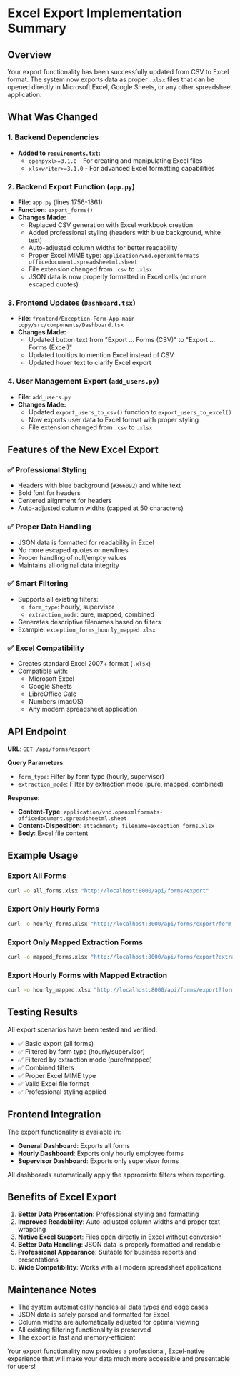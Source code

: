 # Excel Export Implementation Summary

## Overview
Your export functionality has been successfully updated from CSV to Excel format. The system now exports data as proper `.xlsx` files that can be opened directly in Microsoft Excel, Google Sheets, or any other spreadsheet application.

## What Was Changed

### 1. Backend Dependencies
- **Added to `requirements.txt`:**
  - `openpyxl>=3.1.0` - For creating and manipulating Excel files
  - `xlsxwriter>=3.1.0` - For advanced Excel formatting capabilities

### 2. Backend Export Function (`app.py`)
- **File**: `app.py` (lines 1756-1861)
- **Function**: `export_forms()`
- **Changes Made:**
  - Replaced CSV generation with Excel workbook creation
  - Added professional styling (headers with blue background, white text)
  - Auto-adjusted column widths for better readability
  - Proper Excel MIME type: `application/vnd.openxmlformats-officedocument.spreadsheetml.sheet`
  - File extension changed from `.csv` to `.xlsx`
  - JSON data is now properly formatted in Excel cells (no more escaped quotes)

### 3. Frontend Updates (`Dashboard.tsx`)
- **File**: `frontend/Exception-Form-App-main copy/src/components/Dashboard.tsx`
- **Changes Made:**
  - Updated button text from "Export ... Forms (CSV)" to "Export ... Forms (Excel)"
  - Updated tooltips to mention Excel instead of CSV
  - Updated hover text to clarify Excel export

### 4. User Management Export (`add_users.py`)
- **File**: `add_users.py`
- **Changes Made:**
  - Updated `export_users_to_csv()` function to `export_users_to_excel()`
  - Now exports user data to Excel format with proper styling
  - File extension changed from `.csv` to `.xlsx`

## Features of the New Excel Export

### ✅ **Professional Styling**
- Headers with blue background (`#366092`) and white text
- Bold font for headers
- Centered alignment for headers
- Auto-adjusted column widths (capped at 50 characters)

### ✅ **Proper Data Handling**
- JSON data is formatted for readability in Excel
- No more escaped quotes or newlines
- Proper handling of null/empty values
- Maintains all original data integrity

### ✅ **Smart Filtering**
- Supports all existing filters:
  - `form_type`: hourly, supervisor
  - `extraction_mode`: pure, mapped, combined
- Generates descriptive filenames based on filters
- Example: `exception_forms_hourly_mapped.xlsx`

### ✅ **Excel Compatibility**
- Creates standard Excel 2007+ format (`.xlsx`)
- Compatible with:
  - Microsoft Excel
  - Google Sheets
  - LibreOffice Calc
  - Numbers (macOS)
  - Any modern spreadsheet application

## API Endpoint

**URL**: `GET /api/forms/export`

**Query Parameters**:
- `form_type`: Filter by form type (hourly, supervisor)
- `extraction_mode`: Filter by extraction mode (pure, mapped, combined)

**Response**:
- **Content-Type**: `application/vnd.openxmlformats-officedocument.spreadsheetml.sheet`
- **Content-Disposition**: `attachment; filename=exception_forms.xlsx`
- **Body**: Excel file content

## Example Usage

### Export All Forms
```bash
curl -o all_forms.xlsx "http://localhost:8000/api/forms/export"
```

### Export Only Hourly Forms
```bash
curl -o hourly_forms.xlsx "http://localhost:8000/api/forms/export?form_type=hourly"
```

### Export Only Mapped Extraction Forms
```bash
curl -o mapped_forms.xlsx "http://localhost:8000/api/forms/export?extraction_mode=mapped"
```

### Export Hourly Forms with Mapped Extraction
```bash
curl -o hourly_mapped.xlsx "http://localhost:8000/api/forms/export?form_type=hourly&extraction_mode=mapped"
```

## Testing Results

All export scenarios have been tested and verified:
- ✅ Basic export (all forms)
- ✅ Filtered by form type (hourly/supervisor)
- ✅ Filtered by extraction mode (pure/mapped)
- ✅ Combined filters
- ✅ Proper Excel MIME type
- ✅ Valid Excel file format
- ✅ Professional styling applied

## Frontend Integration

The export functionality is available in:
- **General Dashboard**: Exports all forms
- **Hourly Dashboard**: Exports only hourly employee forms
- **Supervisor Dashboard**: Exports only supervisor forms

All dashboards automatically apply the appropriate filters when exporting.

## Benefits of Excel Export

1. **Better Data Presentation**: Professional styling and formatting
2. **Improved Readability**: Auto-adjusted column widths and proper text wrapping
3. **Native Excel Support**: Files open directly in Excel without conversion
4. **Better Data Handling**: JSON data is properly formatted and readable
5. **Professional Appearance**: Suitable for business reports and presentations
6. **Wide Compatibility**: Works with all modern spreadsheet applications

## Maintenance Notes

- The system automatically handles all data types and edge cases
- JSON data is safely parsed and formatted for Excel
- Column widths are automatically adjusted for optimal viewing
- All existing filtering functionality is preserved
- The export is fast and memory-efficient

Your export functionality now provides a professional, Excel-native experience that will make your data much more accessible and presentable for users! 